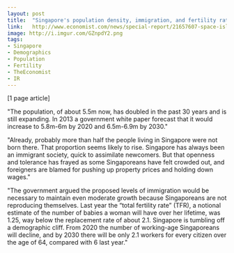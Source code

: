 ```yaml
---
layout: post
title:  "Singapore's population density, immigration, and fertility rates"
link:   http://www.economist.com/news/special-report/21657607-space-island-getting-tight-singaporeans-fear-foreigners-are-taking-up-too
image: http://i.imgur.com/GZnpdY2.png
tags:
- Singapore
- Demographics
- Population
- Fertility
- TheEconomist
- IR
---
```


[1 page article]

"The population, of about 5.5m now, has doubled in the past 30 years and is still expanding. In 2013 a government white paper forecast that it would increase to 5.8m-6m by 2020 and 6.5m-6.9m by 2030."

"Already, probably more than half the people living in Singapore were not born there. That proportion seems likely to rise. Singapore has always been an immigrant society, quick to assimilate newcomers. But that openness and tolerance has frayed as some Singaporeans have felt crowded out, and foreigners are blamed for pushing up property prices and holding down wages."

"The government argued the proposed levels of immigration would be necessary to maintain even moderate growth because Singaporeans are not reproducing themselves. Last year the “total fertility rate” (TFR), a notional estimate of the number of babies a woman will have over her lifetime, was 1.25, way below the replacement rate of about 2.1. Singapore is tumbling off a demographic cliff. From 2020 the number of working-age Singaporeans will decline, and by 2030 there will be only 2.1 workers for every citizen over the age of 64, compared with 6 last year."